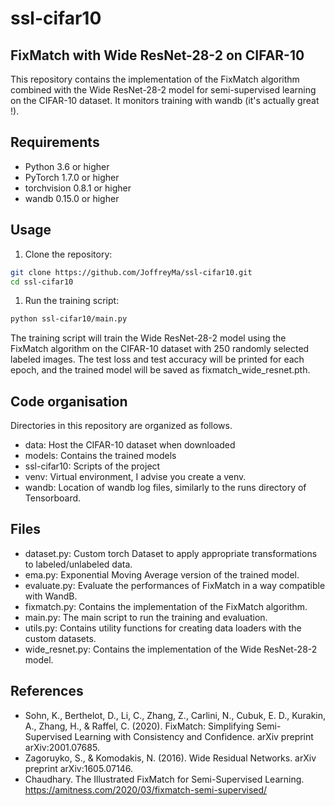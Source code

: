 # ssl-cifar10
## FixMatch with Wide ResNet-28-2 on CIFAR-10

This repository contains the implementation of the FixMatch algorithm combined with the Wide ResNet-28-2 model for semi-supervised learning on the CIFAR-10 dataset.
It monitors training with wandb (it's actually great !). 

## Requirements

- Python 3.6 or higher
- PyTorch 1.7.0 or higher
- torchvision 0.8.1 or higher
- wandb 0.15.0 or higher

## Usage

1. Clone the repository:

```bash
git clone https://github.com/JoffreyMa/ssl-cifar10.git
cd ssl-cifar10
```

1. Run the training script:

```bash
python ssl-cifar10/main.py
```

The training script will train the Wide ResNet-28-2 model using the FixMatch algorithm on the CIFAR-10 dataset with 250 randomly selected labeled images. The test loss and test accuracy will be printed for each epoch, and the trained model will be saved as fixmatch_wide_resnet.pth.

## Code organisation

Directories in this repository are organized as follows.

* data: Host the CIFAR-10 dataset when downloaded
* models: Contains the trained models
* ssl-cifar10: Scripts of the project
* venv: Virtual environment, I advise you create a venv.
* wandb: Location of wandb log files, similarly to the runs directory of Tensorboard.

## Files

* dataset.py: Custom torch Dataset to apply appropriate transformations to labeled/unlabeled data.
* ema.py: Exponential Moving Average version of the trained model.
* evaluate.py: Evaluate the performances of FixMatch in a way compatible with WandB. 
* fixmatch.py: Contains the implementation of the FixMatch algorithm.
* main.py: The main script to run the training and evaluation.
* utils.py: Contains utility functions for creating data loaders with the custom datasets.
* wide_resnet.py: Contains the implementation of the Wide ResNet-28-2 model.

## References

* Sohn, K., Berthelot, D., Li, C., Zhang, Z., Carlini, N., Cubuk, E. D., Kurakin, A., Zhang, H., & Raffel, C. (2020). FixMatch: Simplifying Semi-Supervised Learning with Consistency and Confidence. arXiv preprint arXiv:2001.07685.
* Zagoruyko, S., & Komodakis, N. (2016). Wide Residual Networks. arXiv preprint arXiv:1605.07146.
* Chaudhary. The Illustrated FixMatch for Semi-Supervised Learning. https://amitness.com/2020/03/fixmatch-semi-supervised/